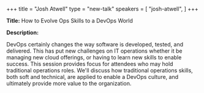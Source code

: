 +++
title = "Josh Atwell"
type = "new-talk"
speakers = [
        "josh-atwell",
]
+++
<div class="span-15  ">
  <div class="span-15  last ">
  <p><strong>Title:</strong>
How to Evolve Ops Skills to a DevOps World</p>

<p><strong>Description:</strong></p>
<p>DevOps certainly changes the way software is developed, tested, and delivered. This has put new challenges on IT operations whether it be managing new cloud offerings, or having to learn new skills to enable success. This session provides focus for attendees who may hold traditional operations roles. We'll discuss how traditional operations skills, both soft and technical, are applied to enable a DevOps culture, and ultimately provide more value to the organization.
</p>
  </div>
</div>
